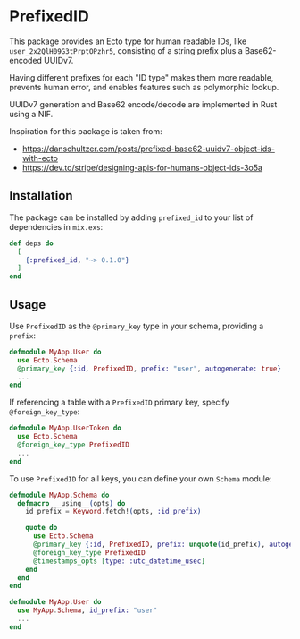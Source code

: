 # PrefixedID

This package provides an Ecto type for human readable IDs, like `user_2x2QlH09G3tPrptOPzhr5`, consisting of a string prefix plus a Base62-encoded UUIDv7.

Having different prefixes for each "ID type" makes them more readable, prevents human error, and enables features such as polymorphic lookup.

UUIDv7 generation and Base62 encode/decode are implemented in Rust using a NIF.

Inspiration for this package is taken from:

- <https://danschultzer.com/posts/prefixed-base62-uuidv7-object-ids-with-ecto>
- <https://dev.to/stripe/designing-apis-for-humans-object-ids-3o5a>

## Installation

The package can be installed by adding `prefixed_id` to your list of dependencies in `mix.exs`:

```elixir
def deps do
  [
    {:prefixed_id, "~> 0.1.0"}
  ]
end
```

## Usage

Use `PrefixedID` as the `@primary_key` type in your schema, providing a `prefix`:

```elixir
defmodule MyApp.User do
  use Ecto.Schema
  @primary_key {:id, PrefixedID, prefix: "user", autogenerate: true}
  ...
end
```

If referencing a table with a `PrefixedID` primary key, specify `@foreign_key_type`:

```elixir
defmodule MyApp.UserToken do
  use Ecto.Schema
  @foreign_key_type PrefixedID
  ...
end
```

To use `PrefixedID` for all keys, you can define your own `Schema` module:

```elixir
defmodule MyApp.Schema do
  defmacro __using__(opts) do
    id_prefix = Keyword.fetch!(opts, :id_prefix)

    quote do
      use Ecto.Schema
      @primary_key {:id, PrefixedID, prefix: unquote(id_prefix), autogenerate: true}
      @foreign_key_type PrefixedID
      @timestamps_opts [type: :utc_datetime_usec]
    end
  end
end

defmodule MyApp.User do
  use MyApp.Schema, id_prefix: "user"
  ...
end
```
